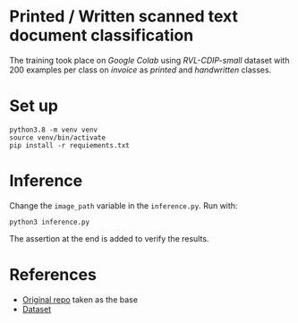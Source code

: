 # Printed / Written scanned text document classification

The training took place on *Google Colab* using *RVL-CDIP-small* dataset with 200 examples per class on *invoice* as *printed* and *handwritten* classes.

# Set up
```shell
python3.8 -m venv venv 
source venv/bin/activate
pip install -r requiements.txt
```

# Inference
Change the `image_path` variable in the `inference.py`.  Run with:
```shell
python3 inference.py
```
The assertion at the end is added to verify the results.


# References
* [Original repo](https://github.com/Cliche1998/Binary_Classification_Handwritten_Printed_Images) taken as the base
* [Dataset](https://huggingface.co/datasets/vaclavpechtor/rvl_cdip-small-200/tree/main)


